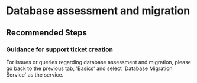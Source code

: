 <properties
    pageTitle="Database assessment and migration"
    description="Issues and guidance regarding database assessment and migration"
    service="microsoft.migrate"
    resource="migrateprojects"
    authors="snehaamicrosoft"
    ms.author="snehaa"
    displayOrder=""
    selfHelpType="generic"
    supportTopicIds="32675742"
    resourceTags=""
    productPesIds="16348"
    cloudEnvironments="public, Fairfax"
    articleId="75vc1234-2a3f-4d0d-96e8-b2b5886483e6"
/>

# Database assessment and migration

## **Recommended Steps**

### **Guidance for support ticket creation**

For issues or queries regarding database assessment and migration, please go back to the previous tab, 'Basics' and select 'Database Migration Service' as the service.
